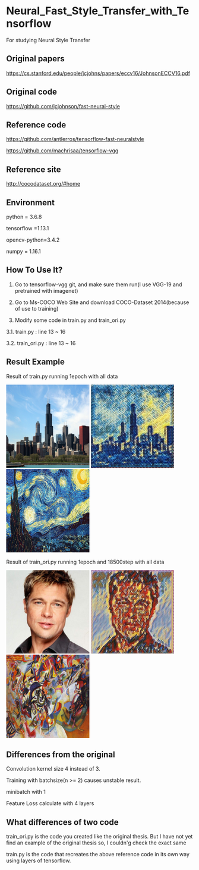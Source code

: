 # Neural_Fast_Style_Transfer_with_Tensorflow
For studying Neural Style Transfer

## Original papers

https://cs.stanford.edu/people/jcjohns/papers/eccv16/JohnsonECCV16.pdf

## Original code

https://github.com/jcjohnson/fast-neural-style

## Reference code

https://github.com/antlerros/tensorflow-fast-neuralstyle

https://github.com/machrisaa/tensorflow-vgg

## Reference site

http://cocodataset.org/#home

## Environment

python = 3.6.8

tensorflow =1.13.1

opencv-python=3.4.2

numpy = 1.16.1

## How To Use It?

1. Go to tensorflow-vgg git, and make sure them run(I use VGG-19 and pretrained with imagenet)

2. Go to Ms-COCO Web Site and download COCO-Dataset 2014(because of use to training)

3. Modify some code in train.py and train_ori.py

  3.1. train.py : line 13 ~ 16

  3.2. train_ori.py : line 13 ~ 16

## Result Example

Result of train.py running 1epoch with all data

<img src="./images/content/chicago.jpg" width="224" height="224"> </img>
<img src="./example/starry_night_crop.jpg_82782.jpg" width="224" height="224"> </img>
<img src="./images/styles/starry_night_crop.jpg" width="224" height="224"> </img>

Result of train_ori.py running 1epoch and 18500step with all data

<img src="./images/content/brad_pitt.jpg" width="224" height="224"> </img>
<img src="./example/composition_vii.jpg_1_18500.jpg" width="224" height="224"> </img>
<img src="./images/styles/composition_vii.jpg" width="224" height="224"> </img>

## Differences from the original

Convolution kernel size 4 instead of 3.

Training with batchsize(n >= 2) causes unstable result.

minibatch with 1

Feature Loss calculate with 4 layers


## What differences of two code

train_ori.py is the code you created like the original thesis. But I have not yet find an example of the original thesis so, I couldn'g check the exact same 

train.py is the code that recreates the above reference code in its own way using layers of tensorflow.
